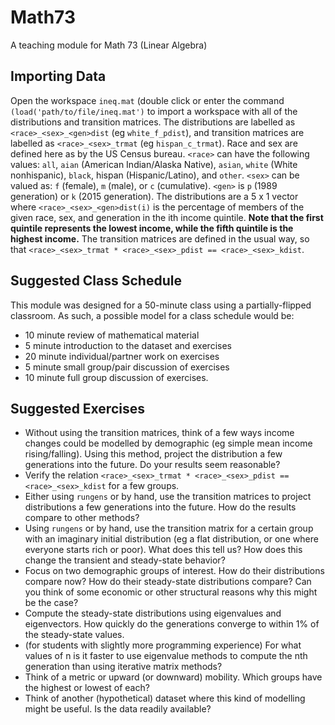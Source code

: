 # Math73
A teaching module for Math 73 (Linear Algebra)

## Importing Data
  Open the workspace `ineq.mat` (double click or enter the command `(load('path/to/file/ineq.mat')`
 to import a workspace with all of the distributions and transition matrices. The distributions are labelled as `<race>_<sex>_<gen>dist` (eg `white_f_pdist`), and transition matrices are labelled as `<race>_<sex>_trmat` (eg `hispan_c_trmat`).
  Race and sex are defined here as by the US Census bureau. `<race>` can have the following values: `all`, `aian` (American Indian/Alaska Native), `asian`, `white` (White nonhispanic), `black`, hispan (Hispanic/Latino), and `other`. `<sex>` can be valued as: `f` (female), `m` (male), or `c` (cumulative). `<gen>` is `p` (1989 generation) or `k` (2015 generation).
  The distributions are a 5 x 1 vector where `<race>_<sex>_<gen>dist(i)` is the percentage of members of the given race, sex, and generation in the ith income quintile. **Note that the first quintile represents the lowest income, while the fifth quintile is the highest income.** The transition matrices are defined in the usual way, so that `<race>_<sex>_trmat * <race>_<sex>_pdist == <race>_<sex>_kdist`.
  
## Suggested Class Schedule
  This module was designed for a 50-minute class using a partially-flipped classroom. As such, a possible model for a class schedule would be:
  - 10 minute review of mathematical material
  - 5 minute introduction to the dataset and exercises 
  - 20 minute individual/partner work on exercises
  - 5 minute small group/pair discussion of exercises
  - 10 minute full group discussion of exercises.
  
## Suggested Exercises
  - Without using the transition matrices, think of a few ways income changes could be modelled by demographic (eg simple mean income rising/falling). Using this method, project the distribution a few generations into the future. Do your results seem reasonable?
  - Verify the relation `<race>_<sex>_trmat * <race>_<sex>_pdist == <race>_<sex>_kdist` for a few groups.
  - Either using `rungens` or by hand, use the transition matrices to project distributions a few generations into the future. How do the results compare to other methods?
  - Using `rungens` or by hand, use the transition matrix for a certain group with an imaginary initial distribution (eg a flat distribution, or one where everyone starts rich or poor). What does this tell us? How does this change the transient and steady-state behavior?
  - Focus on two demographic groups of interest. How do their distributions compare now? How do their steady-state distributions compare? Can you think of some economic or other structural reasons why this might be the case?
  - Compute the steady-state distributions using eigenvalues and eigenvectors. How quickly do the generations converge to within 1% of the steady-state values.
  - (for students with slightly more programming experience) For what values of n is it faster to use eigenvalue methods to compute the nth generation than using iterative matrix methods?
  - Think of a metric or upward (or downward) mobility. Which groups have the highest or lowest of each?
  - Think of another (hypothetical) dataset where this kind of modelling might be useful. Is the data readily available?
